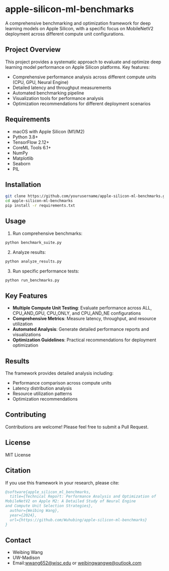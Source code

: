# apple-silicon-ml-benchmarks

A comprehensive benchmarking and optimization framework for deep learning models on Apple Silicon, with a specific focus on MobileNetV2 deployment across different compute unit configurations.

## Project Overview

This project provides a systematic approach to evaluate and optimize deep learning model performance on Apple Silicon platforms. Key features:

- Comprehensive performance analysis across different compute units (CPU, GPU, Neural Engine)
- Detailed latency and throughput measurements
- Automated benchmarking pipeline
- Visualization tools for performance analysis
- Optimization recommendations for different deployment scenarios

## Requirements

- macOS with Apple Silicon (M1/M2)
- Python 3.8+
- TensorFlow 2.12+
- CoreML Tools 6.1+
- NumPy
- Matplotlib
- Seaborn
- PIL

## Installation

```bash
git clone https://github.com/yourusername/apple-silicon-ml-benchmarks.git
cd apple-silicon-ml-benchmarks
pip install -r requirements.txt
```

## Usage

1. Run comprehensive benchmarks:
```bash
python benchmark_suite.py
```

2. Analyze results:
```bash
python analyze_results.py
```

3. Run specific performance tests:
```bash
python run_benchmarks.py
```



## Key Features

- **Multiple Compute Unit Testing**: Evaluate performance across ALL, CPU_AND_GPU, CPU_ONLY, and CPU_AND_NE configurations
- **Comprehensive Metrics**: Measure latency, throughput, and resource utilization
- **Automated Analysis**: Generate detailed performance reports and visualizations
- **Optimization Guidelines**: Practical recommendations for deployment optimization

## Results

The framework provides detailed analysis including:
- Performance comparison across compute units
- Latency distribution analysis
- Resource utilization patterns
- Optimization recommendations

## Contributing

Contributions are welcome! Please feel free to submit a Pull Request.

## License

MIT License

## Citation

If you use this framework in your research, please cite:

```bibtex
@software{apple_silicon_ml_benchmarks,
  title={Technical Report: Performance Analysis and Optimization of
MobileNetV2 on Apple M2: A Detailed Study of Neural Engine
and Compute Unit Selection Strategies},
  author={Weibing Wang},
  year={2024},
  url={https://github.com/Wuhubing/apple-silicon-ml-benchmarks}
}
```

## Contact

- Weibing Wang
- UW-Madison
- Email:wwang652@wisc.edu or weibingwangwe@outlook.com

